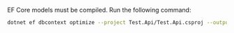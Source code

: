 EF Core models must be compiled. Run the following command:

``` sh
dotnet ef dbcontext optimize --project Test.Api/Test.Api.csproj --output-dir ./Migrations/EfModel --precompile-queries --nativeaot
```
